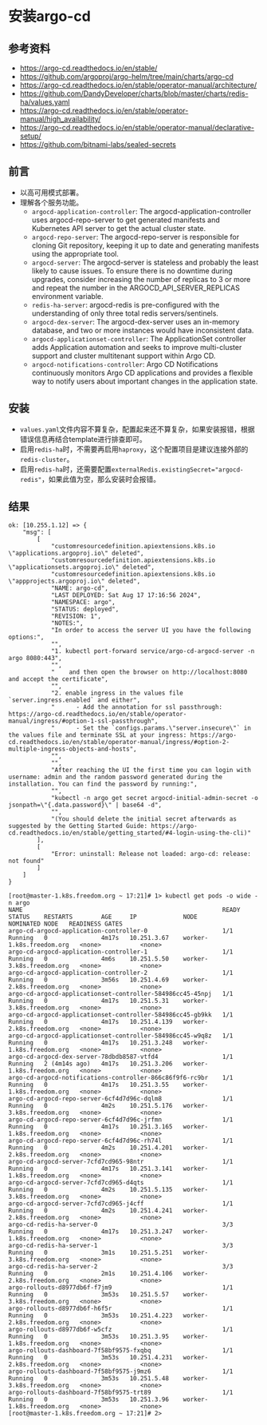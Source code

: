 # 安装argo-cd


## 参考资料
- https://argo-cd.readthedocs.io/en/stable/
- https://github.com/argoproj/argo-helm/tree/main/charts/argo-cd
- https://argo-cd.readthedocs.io/en/stable/operator-manual/architecture/
- https://github.com/DandyDeveloper/charts/blob/master/charts/redis-ha/values.yaml
- https://argo-cd.readthedocs.io/en/stable/operator-manual/high_availability/
- https://argo-cd.readthedocs.io/en/stable/operator-manual/declarative-setup/
- https://github.com/bitnami-labs/sealed-secrets


## 前言
- 以高可用模式部署。
- 理解各个服务功能。
  - `argocd-application-controller`:    The argocd-application-controller uses argocd-repo-server to get generated 
                                        manifests and Kubernetes API server to get the actual cluster state.
  - `argocd-repo-server`:               The argocd-repo-server is responsible for cloning Git repository, keeping it 
                                        up to date and generating manifests using the appropriate tool.
  - `argocd-server`:                    The argocd-server is stateless and probably the least likely to cause issues. 
                                        To ensure there is no downtime during upgrades, consider increasing the number 
                                        of replicas to 3 or more and repeat the number in the 
                                        ARGOCD_API_SERVER_REPLICAS environment variable.
  - `redis-ha-server`:                  argocd-redis is pre-configured with the understanding of only three total 
                                        redis servers/sentinels.
  - `argocd-dex-server`:                The argocd-dex-server uses an in-memory database, and two or more instances 
                                        would have inconsistent data. 
  - `argocd-applicationset-controller`: The ApplicationSet controller adds Application automation and seeks to improve 
                                        multi-cluster support and cluster multitenant support within Argo CD.
  - `argocd-notifications-controller`:  Argo CD Notifications continuously monitors Argo CD applications and provides 
                                        a flexible way to notify users about important changes in the application state. 


## 安装
- `values.yaml`文件内容不算复杂，配置起来还不算复杂，如果安装报错，根据错误信息再结合template进行排查即可。
- 启用`redis-ha`时，不需要再启用`haproxy`，这个配置项目是建议连接外部的`redis-cluster`。
- 启用`redis-ha`时，还需要配置`externalRedis.existingSecret="argocd-redis"`，如果此值为空，那么安装时会报错。


## 结果
```shell
ok: [10.255.1.12] => {
    "msg": [
        [
            "customresourcedefinition.apiextensions.k8s.io \"applications.argoproj.io\" deleted",
            "customresourcedefinition.apiextensions.k8s.io \"applicationsets.argoproj.io\" deleted",
            "customresourcedefinition.apiextensions.k8s.io \"appprojects.argoproj.io\" deleted",
            "NAME: argo-cd",
            "LAST DEPLOYED: Sat Aug 17 17:16:56 2024",
            "NAMESPACE: argo",
            "STATUS: deployed",
            "REVISION: 1",
            "NOTES:",
            "In order to access the server UI you have the following options:",
            "",
            "1. kubectl port-forward service/argo-cd-argocd-server -n argo 8080:443",
            "",
            "    and then open the browser on http://localhost:8080 and accept the certificate",
            "",
            "2. enable ingress in the values file `server.ingress.enabled` and either",
            "      - Add the annotation for ssl passthrough: https://argo-cd.readthedocs.io/en/stable/operator-manual/ingress/#option-1-ssl-passthrough",
            "      - Set the `configs.params.\"server.insecure\"` in the values file and terminate SSL at your ingress: https://argo-cd.readthedocs.io/en/stable/operator-manual/ingress/#option-2-multiple-ingress-objects-and-hosts",
            "",
            "",
            "After reaching the UI the first time you can login with username: admin and the random password generated during the installation. You can find the password by running:",
            "",
            "kubectl -n argo get secret argocd-initial-admin-secret -o jsonpath=\"{.data.password}\" | base64 -d",
            "",
            "(You should delete the initial secret afterwards as suggested by the Getting Started Guide: https://argo-cd.readthedocs.io/en/stable/getting_started/#4-login-using-the-cli)"
        ],
        [
            "Error: uninstall: Release not loaded: argo-cd: release: not found"
        ]
    ]
}
```

```shell
[root@master-1.k8s.freedom.org ~ 17:21]# 1> kubectl get pods -o wide -n argo
NAME                                                        READY   STATUS    RESTARTS        AGE     IP             NODE                       NOMINATED NODE   READINESS GATES
argo-cd-argocd-application-controller-0                     1/1     Running   0               4m17s   10.251.3.67    worker-1.k8s.freedom.org   <none>           <none>
argo-cd-argocd-application-controller-1                     1/1     Running   0               4m6s    10.251.5.50    worker-3.k8s.freedom.org   <none>           <none>
argo-cd-argocd-application-controller-2                     1/1     Running   0               3m56s   10.251.4.69    worker-2.k8s.freedom.org   <none>           <none>
argo-cd-argocd-applicationset-controller-584986cc45-45npj   1/1     Running   0               4m17s   10.251.5.31    worker-3.k8s.freedom.org   <none>           <none>
argo-cd-argocd-applicationset-controller-584986cc45-gb9kk   1/1     Running   0               4m17s   10.251.4.139   worker-2.k8s.freedom.org   <none>           <none>
argo-cd-argocd-applicationset-controller-584986cc45-w9q8z   1/1     Running   0               4m17s   10.251.3.248   worker-1.k8s.freedom.org   <none>           <none>
argo-cd-argocd-dex-server-78dbdb8587-vtfd4                  1/1     Running   2 (4m14s ago)   4m17s   10.251.3.206   worker-1.k8s.freedom.org   <none>           <none>
argo-cd-argocd-notifications-controller-866c86f9f6-rc9br    1/1     Running   0               4m17s   10.251.3.55    worker-1.k8s.freedom.org   <none>           <none>
argo-cd-argocd-repo-server-6cf4d7d96c-dqlm8                 1/1     Running   0               4m2s    10.251.5.176   worker-3.k8s.freedom.org   <none>           <none>
argo-cd-argocd-repo-server-6cf4d7d96c-jrfmn                 1/1     Running   0               4m17s   10.251.3.165   worker-1.k8s.freedom.org   <none>           <none>
argo-cd-argocd-repo-server-6cf4d7d96c-rh74l                 1/1     Running   0               4m2s    10.251.4.201   worker-2.k8s.freedom.org   <none>           <none>
argo-cd-argocd-server-7cfd7cd965-98ntr                      1/1     Running   0               4m17s   10.251.3.141   worker-1.k8s.freedom.org   <none>           <none>
argo-cd-argocd-server-7cfd7cd965-d4qts                      1/1     Running   0               4m2s    10.251.5.135   worker-3.k8s.freedom.org   <none>           <none>
argo-cd-argocd-server-7cfd7cd965-j4cff                      1/1     Running   0               4m2s    10.251.4.241   worker-2.k8s.freedom.org   <none>           <none>
argo-cd-redis-ha-server-0                                   3/3     Running   0               4m17s   10.251.3.247   worker-1.k8s.freedom.org   <none>           <none>
argo-cd-redis-ha-server-1                                   3/3     Running   0               3m1s    10.251.5.251   worker-3.k8s.freedom.org   <none>           <none>
argo-cd-redis-ha-server-2                                   3/3     Running   0               2m1s    10.251.4.106   worker-2.k8s.freedom.org   <none>           <none>
argo-rollouts-d8977db6f-f7jm9                               1/1     Running   0               3m53s   10.251.5.57    worker-3.k8s.freedom.org   <none>           <none>
argo-rollouts-d8977db6f-h6f5r                               1/1     Running   0               3m53s   10.251.4.223   worker-2.k8s.freedom.org   <none>           <none>
argo-rollouts-d8977db6f-w5cfz                               1/1     Running   0               3m53s   10.251.3.95    worker-1.k8s.freedom.org   <none>           <none>
argo-rollouts-dashboard-7f58bf9575-fxqbq                    1/1     Running   0               3m53s   10.251.4.231   worker-2.k8s.freedom.org   <none>           <none>
argo-rollouts-dashboard-7f58bf9575-j9mz6                    1/1     Running   0               3m53s   10.251.5.48    worker-3.k8s.freedom.org   <none>           <none>
argo-rollouts-dashboard-7f58bf9575-trt89                    1/1     Running   0               3m53s   10.251.3.96    worker-1.k8s.freedom.org   <none>           <none>
[root@master-1.k8s.freedom.org ~ 17:21]# 2> 
```